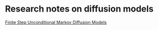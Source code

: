 # Research notes on diffusion models

[Finite Step Unconditional Markov Diffusion Models](md/finite_step_markov_diffusion_models.md)
